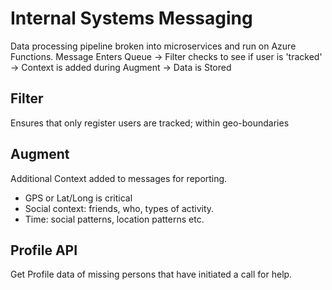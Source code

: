# Internal Systems Messaging
Data processing pipeline broken into microservices and run on Azure Functions.
Message Enters Queue -> Filter checks to see if user is 'tracked' -> Context is added during Augment -> Data is Stored

## Filter
Ensures that only register users are tracked; within geo-boundaries

## Augment
Additional Context added to messages for reporting.
- GPS or Lat/Long is critical
- Social context: friends, who, types of activity.
- Time: social patterns, location patterns etc.

## Profile API
Get Profile data of missing persons that have initiated a call for help.